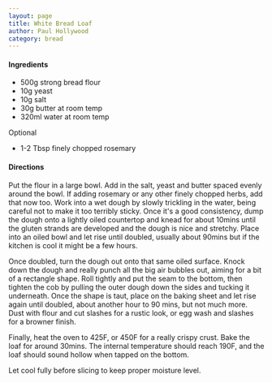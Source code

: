 ```yaml
---
layout: page
title: White Bread Loaf
author: Paul Hollywood
category: bread
---
```


#### Ingredients

- 500g strong bread flour
- 10g yeast
- 10g salt
- 30g butter at room temp
- 320ml water at room temp

Optional
- 1-2 Tbsp finely chopped rosemary


#### Directions
Put the flour in a large bowl. Add in the salt, yeast and butter spaced evenly around the bowl. If adding rosemary or any other finely chopped herbs, add that now too. Work into a wet dough by slowly trickling in the water, being careful not to make it too terribly sticky. Once it's a good consistency, dump the dough onto a lightly oiled countertop and knead for about 10mins until the gluten strands are developed and the dough is nice and stretchy. Place into an oiled bowl and let rise until doubled, usually about 90mins but if the kitchen is cool it might be a few hours. 

Once doubled, turn the dough out onto that same oiled surface. Knock down the dough and really punch all the big air bubbles out, aiming for a bit of a rectangle shape. Roll tightly and put the seam to the bottom, then tighten the cob by pulling the outer dough down the sides and tucking it underneath. Once the shape is taut, place on the baking sheet and let rise again until doubled, about another hour to 90 mins, but not much more. Dust with flour and cut slashes for a rustic look, or egg wash and slashes for a browner finish.

Finally, heat the oven to 425F, or 450F for a really crispy crust. Bake the loaf for around 30mins. The internal temperature should reach 190F, and the loaf should sound hollow when tapped on the bottom.

Let cool fully before slicing to keep proper moisture level. 
